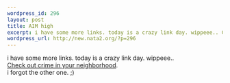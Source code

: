 ```yaml
--- 
wordpress_id: 296
layout: post
title: AIM high
excerpt: i have some more links. today is a crazy link day. wippeee.. Check out crime in your neighborhood. i forgot the other one. ;)
wordpress_url: http://new.nata2.org/?p=296
---
```

i have some more links. today is a crazy link day. wippeee.. <br/><a href="http://12.17.79.6/ctznicam/ctznicam.asp">Check out crime in your neighborhood</a>. <br/>i forgot the other one. ;)
